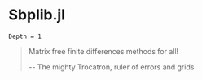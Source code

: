 # Sbplib.jl

```@contents
Depth = 1
```

> Matrix free finite differences methods for all!
>
>  -- The mighty Trocatron, ruler of errors and grids
